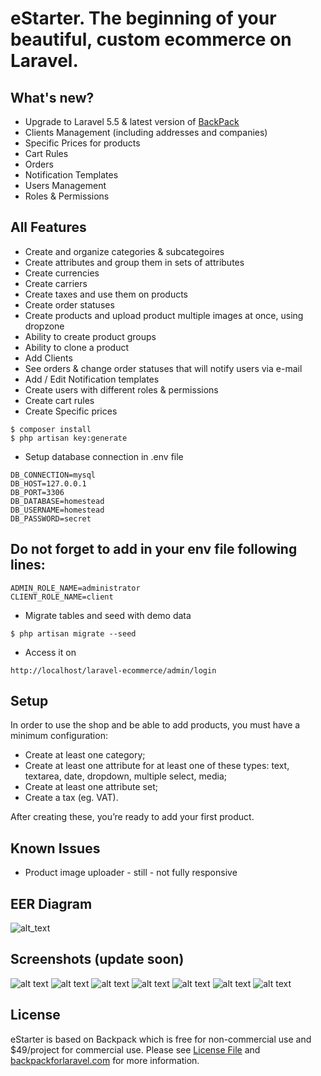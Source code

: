 # eStarter. The beginning of your beautiful, custom ecommerce on Laravel.
## What's new?
- Upgrade to Laravel 5.5 & latest version of [BackPack](https://backpackforlaravel.com/)
- Clients Management (including addresses and companies)
- Specific Prices for products
- Cart Rules
- Orders
- Notification Templates
- Users Management
- Roles & Permissions

## All Features
- Create and organize categories & subcategoires
- Create attributes and group them in sets of attributes
- Create currencies
- Create carriers
- Create taxes and use them on products
- Create order statuses
- Create products and upload product multiple images at once, using dropzone
- Ability to create product groups
- Ability to clone a product
- Add Clients
- See orders & change order statuses that will notify users via e-mail
- Add / Edit Notification templates
- Create users with different roles & permissions
- Create cart rules
- Create Specific prices

```
$ composer install
$ php artisan key:generate
```
- Setup database connection in .env file
```
DB_CONNECTION=mysql
DB_HOST=127.0.0.1
DB_PORT=3306
DB_DATABASE=homestead
DB_USERNAME=homestead
DB_PASSWORD=secret
```

## Do not forget to add in your env file following lines:
```
ADMIN_ROLE_NAME=administrator
CLIENT_ROLE_NAME=client
```

- Migrate tables and seed with demo data
```
$ php artisan migrate --seed
```

- Access it on
```
http://localhost/laravel-ecommerce/admin/login
```

## Setup
In order to use the shop and be able to add products, you must have a minimum configuration:
- Create at least one category;
- Create at least one attribute for at least one of these types: text, textarea, date, dropdown, multiple select, media;
- Create at least one attribute set;
- Create a tax (eg. VAT).

After creating these, you’re ready to add your first product.

## Known Issues
- Product image uploader - still - not fully responsive


## EER Diagram
![alt_text](https://i.imgur.com/NzZM6RN.png "eStarter EER Diagram")

## Screenshots (update soon)
![alt text](http://i.imgur.com/i3rp9Jk.png "List categories")
![alt text](http://i.imgur.com/CCCgGvl.png "Edit category")
![alt text](http://i.imgur.com/92WE6wd.png "Edit product")
![alt text](http://i.imgur.com/ZZF70eo.png "Edit attribute")
![alt text](http://i.imgur.com/xmb0u7o.png "Edit attribute set")
![alt text](http://i.imgur.com/OVbI44p.png "Edit currency")
![alt text](http://i.imgur.com/86mx9U2.png "Edit tax")

 
## License
eStarter is based on Backpack which is free for non-commercial use and $49/project for commercial use. Please see [License File](LICENSE.md) and [backpackforlaravel.com](https://backpackforlaravel.com/#pricing) for more information.

[ico-version]: https://img.shields.io/packagist/v/backpack/base.svg?style=flat-square
[ico-license]: https://img.shields.io/badge/license-MIT-brightgreen.svg?style=flat-square
[ico-downloads]: https://img.shields.io/packagist/dt/backpack/base.svg?style=flat-square
